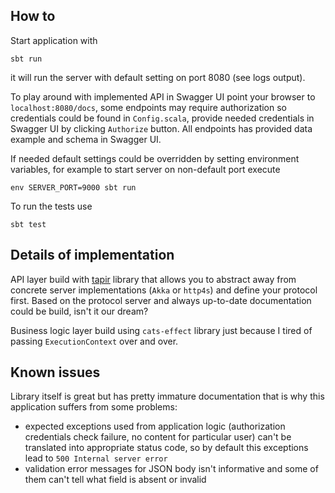 ## How to

Start application with

```
sbt run
```

it will run the server with default setting on port 8080 (see logs output).

To play around with implemented API in Swagger UI point your browser to `localhost:8080/docs`,
some endpoints may require authorization so credentials could be found in `Config.scala`,
provide needed credentials in Swagger UI by clicking `Authorize` button. All endpoints has provided 
data example and schema in Swagger UI.

If needed default settings could be overridden by setting environment variables, for example
to start server on non-default port execute

```
env SERVER_PORT=9000 sbt run
```

To run the tests use

```
sbt test
```

## Details of implementation

API layer build with [tapir](https://github.com/softwaremill/tapir) library that allows you to abstract
away from concrete server implementations (`Akka` or `http4s`) and define your protocol first. Based on
the protocol server and always up-to-date documentation could be build, isn't it our dream?

Business logic layer build using `cats-effect` library just because I tired of passing `ExecutionContext`
over and over.

## Known issues

Library itself is great but has pretty immature documentation that is why this application suffers from some problems:

- expected exceptions used from application logic (authorization credentials check failure, no content for particular user)
can't be translated into appropriate status code, so by default this exceptions lead to `500 Internal server error`
- validation error messages for JSON body isn't informative and some of them can't tell what field is absent or invalid
